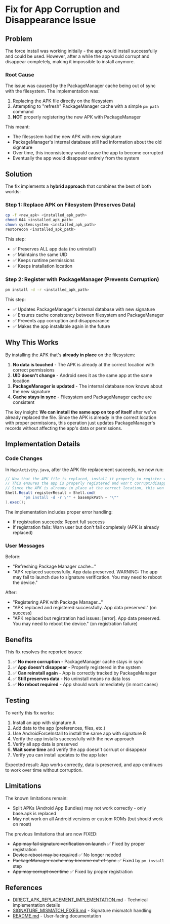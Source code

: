 # Fix for App Corruption and Disappearance Issue

## Problem

The force install was working initially - the app would install successfully and could be used. However, after a while the app would corrupt and disappear completely, making it impossible to install anymore.

### Root Cause

The issue was caused by the PackageManager cache being out of sync with the filesystem. The implementation was:

1. Replacing the APK file directly on the filesystem
2. Attempting to "refresh" PackageManager cache with a simple `pm path` command
3. **NOT** properly registering the new APK with PackageManager

This meant:
- The filesystem had the new APK with new signature
- PackageManager's internal database still had information about the old signature
- Over time, this inconsistency would cause the app to become corrupted
- Eventually the app would disappear entirely from the system

## Solution

The fix implements a **hybrid approach** that combines the best of both worlds:

### Step 1: Replace APK on Filesystem (Preserves Data)
```bash
cp -f <new_apk> <installed_apk_path>
chmod 644 <installed_apk_path>
chown system:system <installed_apk_path>
restorecon <installed_apk_path>
```

This step:
- ✅ Preserves ALL app data (no uninstall)
- ✅ Maintains the same UID
- ✅ Keeps runtime permissions
- ✅ Keeps installation location

### Step 2: Register with PackageManager (Prevents Corruption)
```bash
pm install -d -r <installed_apk_path>
```

This step:
- ✅ Updates PackageManager's internal database with new signature
- ✅ Ensures cache consistency between filesystem and PackageManager
- ✅ Prevents app corruption and disappearance
- ✅ Makes the app installable again in the future

## Why This Works

By installing the APK that's **already in place** on the filesystem:

1. **No data is touched** - The APK is already at the correct location with correct permissions
2. **UID doesn't change** - Android sees it as the same app at the same location
3. **PackageManager is updated** - The internal database now knows about the new signature
4. **Cache stays in sync** - Filesystem and PackageManager cache are consistent

The key insight: **We can install the same app on top of itself** after we've already replaced the file. Since the APK is already in the correct location with proper permissions, this operation just updates PackageManager's records without affecting the app's data or permissions.

## Implementation Details

### Code Changes

In `MainActivity.java`, after the APK file replacement succeeds, we now run:

```java
// Now that the APK file is replaced, install it properly to register with PackageManager
// This ensures the app is properly registered and won't corrupt/disappear
// Since the APK is already in place at the correct location, this won't change the UID or data
Shell.Result registerResult = Shell.cmd(
        "pm install -d -r \"" + baseApkPath + "\""
).exec();
```

The implementation includes proper error handling:
- If registration succeeds: Report full success
- If registration fails: Warn user but don't fail completely (APK is already replaced)

### User Messages

Before:
- "Refreshing Package Manager cache..."
- "APK replaced successfully. App data preserved. WARNING: The app may fail to launch due to signature verification. You may need to reboot the device."

After:
- "Registering APK with Package Manager..."
- "APK replaced and registered successfully. App data preserved." (on success)
- "APK replaced but registration had issues: [error]. App data preserved. You may need to reboot the device." (on registration failure)

## Benefits

This fix resolves the reported issues:

1. ✅ **No more corruption** - PackageManager cache stays in sync
2. ✅ **App doesn't disappear** - Properly registered in the system
3. ✅ **Can reinstall again** - App is correctly tracked by PackageManager
4. ✅ **Still preserves data** - No uninstall means no data loss
5. ✅ **No reboot required** - App should work immediately (in most cases)

## Testing

To verify this fix works:

1. Install an app with signature A
2. Add data to the app (preferences, files, etc.)
3. Use AndroidForceInstall to install the same app with signature B
4. Verify the app installs successfully with the new approach
5. Verify all app data is preserved
6. **Wait some time** and verify the app doesn't corrupt or disappear
7. Verify you can install updates to the app later

Expected result: App works correctly, data is preserved, and app continues to work over time without corruption.

## Limitations

The known limitations remain:
- Split APKs (Android App Bundles) may not work correctly - only base.apk is replaced
- May not work on all Android versions or custom ROMs (but should work on most)

The previous limitations that are now FIXED:
- ~~App may fail signature verification on launch~~ ✅ Fixed by proper registration
- ~~Device reboot may be required~~ ✅ No longer needed
- ~~PackageManager cache may become out of sync~~ ✅ Fixed by `pm install` step
- ~~App may corrupt over time~~ ✅ Fixed by proper registration

## References

- [DIRECT_APK_REPLACEMENT_IMPLEMENTATION.md](DIRECT_APK_REPLACEMENT_IMPLEMENTATION.md) - Technical implementation details
- [SIGNATURE_MISMATCH_FIXES.md](SIGNATURE_MISMATCH_FIXES.md) - Signature mismatch handling
- [README.md](README.md) - User-facing documentation
